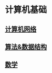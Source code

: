# 计算机基础

## [计算机网络](/base/network/network.md)

## [算法&数据结构](/base/algorithm/algorithm.md)

## [数学](/base/math/math.md)